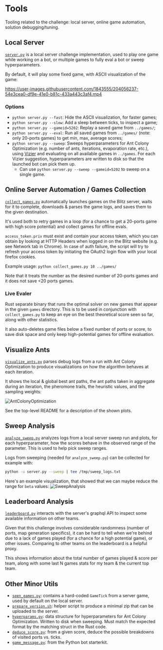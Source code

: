 # Tools

Tooling related to the challenge: local server, online game automation, solution
debugging/tuning.

## Local Server
[`server.py`](server.py) is a local server challenge implementation, used to
play one game while working on a bot, or multiple games to fully eval a bot
or sweep hyperparameters.

By default, it will play some fixed game, with ASCII visualization of the game:

https://user-images.githubusercontent.com/1843555/204056237-54e3cea0-df9e-41e0-b81c-433a443c3af4.mp4

### Options
- `python server.py --fast`: Hide the ASCII visualization, for faster games;
- `python server.py --slow`: Add a sleep between ticks, to inspect a game;
- `python server.py --gameid=5202`: Replay a saved game from `../games/`;
- `python server.py --eval`: Run all saved games from `../games/` (note: only
  20-ports games) to get min, max, average scores;
- `python server.py --sweep`: Sweeps hyperparameters for Ant Colony Optimization
  (e.g. number of ants, iterations, evaporation rate, etc.), using
  [Vizier](https://github.com/google/vizier) and evaluating on all available
  games in `../games`. For each Vizier suggestion, hyperparameters are written
  to disk so that the launched bot can pick them up.
  - Can use `python server.py --sweep --gameid=5202` to sweep on a single game.

## Online Server Automation / Games Collection
[`collect_games.py`](collect_games.py) automatically launches games on the
Blitz server, waits for it to complete, downloads & parses the game logs, and
saves them to the given destination.

It's used both to retry games in a loop (for a chance to get a 20-ports game
with high score potential) and collect games for offline evals.

`access_token.priv` must exist and contain your access token, which you can
obtain by looking at HTTP Headers when logged in on the Blitz website (e.g. see
Network tab in Chrome). In case of auth failure, the script will try to refresh
your access token by initiating the OAuth2 login flow with your local firefox
cookies.

Example usage: `python collect_games.py 10 ../games/`

Note that it treats the number as the desired number of 20-ports games and it
does not save <20 ports games.

### Live Evaler

Rust separate binary that runs the optimal solver on new games that appear in
the given `games` directory. This is to be used in conjunction with
`collect_games.py` to keep an eye on the best theoretical score seen so far,
along with other statistics.

It also auto-deletes game files below a fixed number of ports or score, to
save disk space and only keep high-potential games for offline evaluation.

## Visualize Ants
[`visualize_ants.py`](visualize_ants.py) parses debug logs from a run with Ant
Colony Optimization to produce visualizations on how the algorithm behaves at
each iteration.

It shows the local & global best ant paths, the ant paths taken
in aggregate during an iteration, the pheromone trails, the heuristic values,
and the sampling weights:

![AntColonyOptimization](https://user-images.githubusercontent.com/1843555/202929678-0232e18e-fa16-4965-b585-666b990c23d7.gif)

See the top-level README for a description of the shown plots.

## Sweep Analysis
[`analyze_sweep.py`](analyze_sweep.py) analyzes logs from a local server sweep
run and plots, for each hyperparameter, how the scores behave in the observed
range of the parameter. This is used to help pick sweep ranges.

Logs from sweeping (needed for `analyze_sweep.py`) can be collected for example
with:

```sh
python -u server.py --sweep | tee /tmp/sweep_logs.txt
```

Here's an example visualization, that showed that we can maybe reduce the range
for `beta` values:
![SweepAnalysis](https://user-images.githubusercontent.com/1843555/202930568-c71cd220-7a3e-4680-8f90-7de2a7799a2a.png)

## Leaderboard Analysis
[`leaderboard.py`](leaderboard.py) interacts with the server's graphql API to
inspect some available information on other teams.

Given that this challenge involves considerable randomness (number of ports, map
generation specifics), it can be hard to tell when we're behind due to a lack of
games played (for a chance for a high potential game), or other issues.
Comparing to other teams on the leaderboard is a helpful proxy.

This shows information about the total number of games played & score per team,
along with some last N games stats for my team & the current top team.

## Other Minor Utils
- [`seen_games.py`](seen_games.py): contains a hard-coded `GameTick` from a
  server game, used by default on the local server.
- [`prepare_version.sh`](prepare_version.sh): helper script to produce a
  minimal zip that can be uploaded to the server.
- [`hyperparams.py`](hyperparams.py): data structure for hyperparameters for
  Ant Colony Optimization. Written to disk when sweeping. Must match the
  expected format by the matching struct in the Rust code.
- [`deduce_score.py`](deduce_score.py): from a given score, deduce the possible
  breakdowns of visited ports vs. ticks.
- [`game_message.py`](game_message.py): from the Python bot starterkit.
